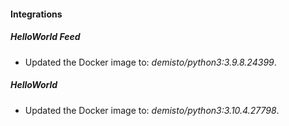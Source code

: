#### Integrations
##### HelloWorld Feed
- Updated the Docker image to: *demisto/python3:3.9.8.24399*.
##### HelloWorld
- Updated the Docker image to: *demisto/python3:3.10.4.27798*.
